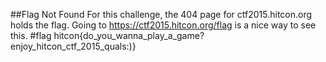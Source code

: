 ##Flag Not Found
For this challenge, the 404 page for ctf2015.hitcon.org holds the flag. Going to https://ctf2015.hitcon.org/flag is a nice way to see this.
#flag
hitcon{do_you_wanna_play_a_game?enjoy_hitcon_ctf_2015_quals:)}